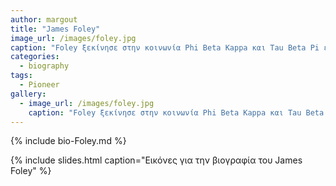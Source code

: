 ```yaml
---
author: margout
title: "James Foley"
image_url: /images/foley.jpg
caption: "Foley ξεκίνησε στην κοινωνία Phi Beta Kappa και Tau Beta Pi ενώ στο Lehigh. Έλαβε το διδακτορικό του στη μηχανική υπολογιστών, πληροφοριών και ελέγχου από το Πανεπιστήμιο του Μίτσιγκαν το 1969."
categories:
  - biography
tags:
  - Pioneer
gallery:
  - image_url: /images/foley.jpg
    caption: "Foley ξεκίνησε στην κοινωνία Phi Beta Kappa και Tau Beta Pi ενώ στο Lehigh. Έλαβε το διδακτορικό του στη μηχανική υπολογιστών, πληροφοριών και ελέγχου από το Πανεπιστήμιο του Μίτσιγκαν το 1969."
---
```


{% include bio-Foley.md %}

{% include slides.html caption="Εικόνες για την βιογραφία του James Foley" %}
